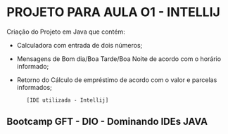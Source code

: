 # PROJETO PARA AULA O1 - INTELLIJ

Criação do Projeto em Java que contém:
- Calculadora com entrada de dois números;
- Mensagens de Bom dia/Boa Tarde/Boa Noite de acordo com o horário informado;
- Retorno do Cálculo de empréstimo de acordo com o valor e parcelas informados;


         [IDE utilizada - Intellij]
         

## Bootcamp GFT - DIO - Dominando IDEs JAVA
